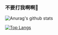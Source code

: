 ### 不要打我啊啊💩

![Anurag's github stats](https://github-readme-stats.vercel.app/api?username=deltav235&show_icons=true&theme=dracula)

[![Top Langs](https://github-readme-stats.vercel.app/api/top-langs/?username=deltav235&layout=compact&theme=dracula)](https://github.com/anuraghazra/github-readme-stats)

<!-- ### Hi there 👋 -->

<!--
**DeltaV235/DeltaV235** is a ✨ _special_ ✨ repository because its `README.md` (this file) appears on your GitHub profile.

Here are some ideas to get you started:

- 🔭 I’m currently working on ...
- 🌱 I’m currently learning ...
- 👯 I’m looking to collaborate on ...
- 🤔 I’m looking for help with ...
- 💬 Ask me about ...
- 📫 How to reach me: ...
- 😄 Pronouns: ...
- ⚡ Fun fact: ...
-->
